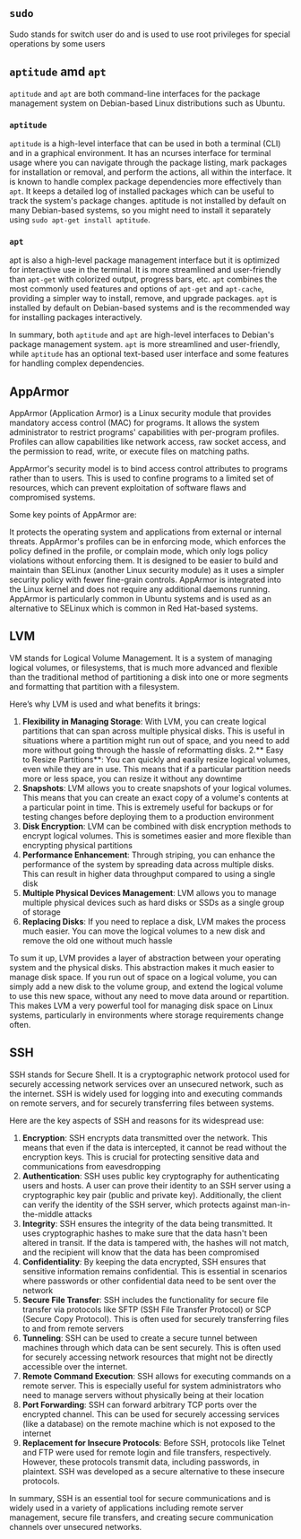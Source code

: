 ## `sudo`

Sudo stands for switch user do and is used to use root privileges for special operations by some users

## `aptitude` amd `apt`
`aptitude` and `apt` are both command-line interfaces for the package management system on Debian-based Linux distributions such as Ubuntu.

### `aptitude`
`aptitude` is a high-level interface that can be used in both a terminal (CLI) and in a graphical environment.
It has an ncurses interface for terminal usage where you can navigate through the package listing, mark packages for installation or removal, and perform the actions, all within the interface.
It is known to handle complex package dependencies more effectively than `apt`.
It keeps a detailed log of installed packages which can be useful to track the system's package changes.
aptitude is not installed by default on many Debian-based systems, so you might need to install it separately using `sudo apt-get install aptitude`.

### `apt`
apt is also a high-level package management interface but it is optimized for interactive use in the terminal.
It is more streamlined and user-friendly than `apt-get` with colorized output, progress bars, etc.
`apt` combines the most commonly used features and options of `apt-get` and `apt-cache`, providing a simpler way to install, remove, and upgrade packages.
`apt` is installed by default on Debian-based systems and is the recommended way for installing packages interactively.

In summary, both `aptitude` and `apt` are high-level interfaces to Debian's package management system. `apt` is more streamlined and user-friendly, while `aptitude` has an optional text-based user interface and some features for handling complex dependencies.

## AppArmor
AppArmor (Application Armor) is a Linux security module that provides mandatory access control (MAC) for programs. It allows the system administrator to restrict programs' capabilities with per-program profiles. Profiles can allow capabilities like network access, raw socket access, and the permission to read, write, or execute files on matching paths.

AppArmor's security model is to bind access control attributes to programs rather than to users. This is used to confine programs to a limited set of resources, which can prevent exploitation of software flaws and compromised systems.

Some key points of AppArmor are:

It protects the operating system and applications from external or internal threats.
AppArmor's profiles can be in enforcing mode, which enforces the policy defined in the profile, or complain mode, which only logs policy violations without enforcing them.
It is designed to be easier to build and maintain than SELinux (another Linux security module) as it uses a simpler security policy with fewer fine-grain controls.
AppArmor is integrated into the Linux kernel and does not require any additional daemons running.
AppArmor is particularly common in Ubuntu systems and is used as an alternative to SELinux which is common in Red Hat-based systems.

## LVM
VM stands for Logical Volume Management. It is a system of managing logical volumes, or filesystems, that is much more advanced and flexible than the traditional method of partitioning a disk into one or more segments and formatting that partition with a filesystem.

Here’s why LVM is used and what benefits it brings:

1. **Flexibility in Managing Storage**: With LVM, you can create logical partitions that can span across multiple physical disks. This is useful in situations where a partition might run out of space, and you need to add more without going through the hassle of reformatting disks.
2.** Easy to Resize Partitions**: You can quickly and easily resize logical volumes, even while they are in use. This means that if a particular partition needs more or less space, you can resize it without any downtime
3. **Snapshots**: LVM allows you to create snapshots of your logical volumes. This means that you can create an exact copy of a volume's contents at a particular point in time. This is extremely useful for backups or for testing changes before deploying them to a production environment
4. **Disk Encryption**: LVM can be combined with disk encryption methods to encrypt logical volumes. This is sometimes easier and more flexible than encrypting physical partitions
5. **Performance Enhancement**: Through striping, you can enhance the performance of the system by spreading data across multiple disks. This can result in higher data throughput compared to using a single disk
6. **Multiple Physical Devices Management**: LVM allows you to manage multiple physical devices such as hard disks or SSDs as a single group of storage
7. **Replacing Disks**: If you need to replace a disk, LVM makes the process much easier. You can move the logical volumes to a new disk and remove the old one without much hassle

To sum it up, LVM provides a layer of abstraction between your operating system and the physical disks. This abstraction makes it much easier to manage disk space. If you run out of space on a logical volume, you can simply add a new disk to the volume group, and extend the logical volume to use this new space, without any need to move data around or repartition. This makes LVM a very powerful tool for managing disk space on Linux systems, particularly in environments where storage requirements change often.

## SSH
SSH stands for Secure Shell. It is a cryptographic network protocol used for securely accessing network services over an unsecured network, such as the internet. SSH is widely used for logging into and executing commands on remote servers, and for securely transferring files between systems.

Here are the key aspects of SSH and reasons for its widespread use:

1. **Encryption**: SSH encrypts data transmitted over the network. This means that even if the data is intercepted, it cannot be read without the encryption keys. This is crucial for protecting sensitive data and communications from eavesdropping
2. **Authentication**: SSH uses public key cryptography for authenticating users and hosts. A user can prove their identity to an SSH server using a cryptographic key pair (public and private key). Additionally, the client can verify the identity of the SSH server, which protects against man-in-the-middle attacks
3. **Integrity**: SSH ensures the integrity of the data being transmitted. It uses cryptographic hashes to make sure that the data hasn't been altered in transit. If the data is tampered with, the hashes will not match, and the recipient will know that the data has been compromised
4. **Confidentiality**: By keeping the data encrypted, SSH ensures that sensitive information remains confidential. This is essential in scenarios where passwords or other confidential data need to be sent over the network
5. **Secure File Transfer**: SSH includes the functionality for secure file transfer via protocols like SFTP (SSH File Transfer Protocol) or SCP (Secure Copy Protocol). This is often used for securely transferring files to and from remote servers
6. **Tunneling**: SSH can be used to create a secure tunnel between machines through which data can be sent securely. This is often used for securely accessing network resources that might not be directly accessible over the internet.
7. **Remote Command Execution**: SSH allows for executing commands on a remote server. This is especially useful for system administrators who need to manage servers without physically being at their location
8. **Port Forwarding**: SSH can forward arbitrary TCP ports over the encrypted channel. This can be used for securely accessing services (like a database) on the remote machine which is not exposed to the internet
9. **Replacement for Insecure Protocols**: Before SSH, protocols like Telnet and FTP were used for remote login and file transfers, respectively. However, these protocols transmit data, including passwords, in plaintext. SSH was developed as a secure alternative to these insecure protocols.

In summary, SSH is an essential tool for secure communications and is widely used in a variety of applications including remote server management, secure file transfers, and creating secure communication channels over unsecured networks.
